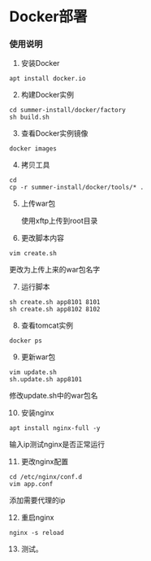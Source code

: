 # Docker部署

### 使用说明

1. 安装Docker

```
apt install docker.io
```
2. 构建Docker实例

```
cd summer-install/docker/factory
sh build.sh
```
3. 查看Docker实例镜像

```
docker images
```
4. 拷贝工具

```
cd
cp -r summer-install/docker/tools/* .
```
5. 上传war包

   使用xftp上传到root目录

6. 更改脚本内容

```
vim create.sh
```
更改为上传上来的war包名字

7. 运行脚本

```
sh create.sh app8101 8101
sh create.sh app8102 8102
```
8. 查看tomcat实例

```
docker ps
```
9. 更新war包

```
vim update.sh
sh.update.sh app8101
```
修改update.sh中的war包名

10. 安装nginx

```
apt install nginx-full -y
```
输入ip测试nginx是否正常运行

11. 更改nginx配置

```
cd /etc/nginx/conf.d
vim app.conf
```
添加需要代理的ip

12. 重启nginx

```
nginx -s reload
```
13. 测试。



